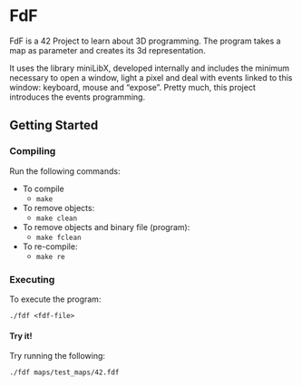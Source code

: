 # FdF
FdF is a 42 Project to learn about 3D programming. The program takes a map as parameter and creates its 3d representation.

It uses the library miniLibX, developed internally and includes the minimum necessary to open a window, light a pixel and deal with events linked to this window: keyboard, mouse and “expose”. Pretty much, this project introduces the events programming.

## Getting Started

### Compiling

Run the following commands:

* To compile
	- `make`
* To remove objects:
	- `make clean`
* To remove objects and binary file (program):
	- `make fclean`
* To re-compile:
	- `make re`

### Executing

To execute the program:

`./fdf <fdf-file>`

#### Try it!

Try running the following:

`./fdf maps/test_maps/42.fdf`

